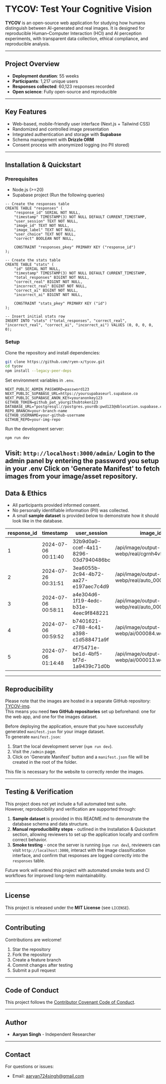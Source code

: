 # TYCOV: Test Your Cognitive Vision

**TYCOV** is an open-source web application for studying how humans distinguish between AI-generated and real images. It is designed for reproducible Human–Computer Interaction (HCI) and AI perception experiments, with transparent data collection, ethical compliance, and reproducible analysis.

---

## Project Overview

* **Deployment duration**: 55 weeks
* **Participants**: 1,217 unique users
* **Responses collected**: 60,123 responses recorded
* **Open science**: Fully open-source and reproducible

---

## Key Features

* Web-based, mobile-friendly user interface (Next.js + Tailwind CSS)
* Randomized and controlled image presentation
* Integrated authentication and storage with **Supabase**
* Schema management with **Drizzle ORM**
* Consent process with anonymized logging (no PII stored)

---

## Installation & Quickstart

### Prerequisites

* Node.js (>=20)
* Supabase project (Run the following queries)
```
-- Create the responses table
CREATE TABLE "responses" (
    "response_id" SERIAL NOT NULL,
    "timestamp" TIMESTAMP(3) NOT NULL DEFAULT CURRENT_TIMESTAMP,
    "user_session" TEXT NOT NULL,
    "image_id" TEXT NOT NULL,
    "image_label" TEXT NOT NULL,
    "user_choice" TEXT NOT NULL,
    "correct" BOOLEAN NOT NULL,

    CONSTRAINT "responses_pkey" PRIMARY KEY ("response_id")
);

-- Create the stats table
CREATE TABLE "stats" (
    "id" SERIAL NOT NULL,
    "timestamp" TIMESTAMP(3) NOT NULL DEFAULT CURRENT_TIMESTAMP,
    "total_responses" BIGINT NOT NULL,
    "correct_real" BIGINT NOT NULL,
    "incorrect_real" BIGINT NOT NULL,
    "correct_ai" BIGINT NOT NULL,
    "incorrect_ai" BIGINT NOT NULL,

    CONSTRAINT "stats_pkey" PRIMARY KEY ("id")
);

-- Insert initial stats row
INSERT INTO "stats" ("total_responses", "correct_real", "incorrect_real", "correct_ai", "incorrect_ai") VALUES (0, 0, 0, 0, 0);

```

### Setup

Clone the repository and install dependencies:

```bash
git clone https://github.com/ryen-x/tycov.git
cd tycov
npm install --legacy-peer-deps
```

Set environment variables in `.env`.

```
NEXT_PUBLIC_ADMIN_PASSWORD=password123
NEXT_PUBLIC_SUPABASE_URL=https://yoursupabaseurl.supabase.co
NEXT_PUBLIC_SUPABASE_ANON_KEY=youranonkey123
GITHUB_TOKEN=github_pat_yourgithubtoken123
DATABASE_URL="postgresql://postgres.yourdb:pwd123@dblocation.supabase.com:6543/postgres"
REPO_BRANCH=your-branch-name
GITHUB_USERNAME=your-github-username
GITHUB_REPO=your-img-repo
```

Run the development server:

```bash
npm run dev
```

Visit: `http://localhost:3000/admin/`
Login to the admin panel by entering the password you setup in your .env
Click on 'Generate Manifest' to fetch images from your image/asset repository. 
---

## Data & Ethics

* All participants provided informed consent.
* No personally identifiable information (PII) was collected.
* A small **sample dataset** is provided below to demonstrate how it should look like in the database.

| response_id | timestamp           | user_session                           | image_id                                          | image_label | user_choice | correct |
|-------------|---------------------|----------------------------------------|---------------------------------------------------|-------------|-------------|---------|
| 1           | 2024-07-06 00:11:40 | 32b9d0a0-ccef-4a11-8296-03d7940486bc   | /api/image/output-webp/real/cgrnh4v563.webp       | real        | real        | TRUE    |
| 2           | 2024-07-26 00:31:51 | 3ea6055b-2c94-4b72-aa27-e197aec7c4d9   | /api/image/output-webp/real/auto_000028.webp      | real        | ai          | FALSE   |
| 3           | 2024-07-06 00:58:11 | a4e304d6-1f19-4edc-b31e-4eec9f848221   | /api/image/output-webp/real/auto_000054.webp      | real        | ai          | FALSE   |
| 4           | 2024-07-06 00:59:52 | b7401621-c788-4c41-a398-c1d588471a9f   | /api/image/output-webp/ai/000084.webp             | ai          | ai          | TRUE    |
| 5           | 2024-07-06 01:14:48 | 4f75471e-be1d-4bf5-bf7d-1a9439c71d0b   | /api/image/output-webp/ai/000013.webp             | ai          | real        | FALSE   |

---

## Reproducibility

Please note that the images are hosted in a separate GitHub repository: [TYCOV-img](https://github.com/ryen-x/tycov-img/).  
This means you need **two GitHub repositories** set up beforehand: one for the web app, and one for the images dataset.

Before deploying the application, ensure that you have successfully generated `manifest.json` for your image dataset.  
To generate `manifest.json`:

1. Start the local development server (`npm run dev`).  
2. Visit the `/admin` page.  
3. Click on 'Generate Manifest' button and a `manifest.json` file will be created in the root of the folder.  

This file is necessary for the website to correctly render the images.

---

## Testing & Verification

This project does not yet include a full automated test suite.  
However, reproducibility and verification are supported through:

1. **Sample dataset** is provided in this README.md to demonstrate the database schema and data structure.  
2. **Manual reproducibility steps** - outlined in the Installation & Quickstart section, allowing reviewers to set up the application locally and confirm correct behavior.  
3. **Smoke testing** - once the server is running (`npm run dev`), reviewers can visit `http://localhost:3000`, interact with the image classification interface, and confirm that responses are logged correctly into the `responses` table.  

Future work will extend this project with automated smoke tests and CI workflows for improved long-term maintainability.

---

## License

This project is released under the **MIT License** (see `LICENSE`).

---

## Contributing

Contributions are welcome!

1. Star the repository
2. Fork the repository
3. Create a feature branch
4. Commit changes after testing
5. Submit a pull request

---

## Code of Conduct

This project follows the [Contributor Covenant Code of Conduct](https://www.contributor-covenant.org/).

---

## Author

* **Aaryan Singh** - Independent Researcher

---

## Contact

For questions or issues:
* Email: [aaryan724singh@gmail.com](mailto:aaryan724singh@gmail.com)



